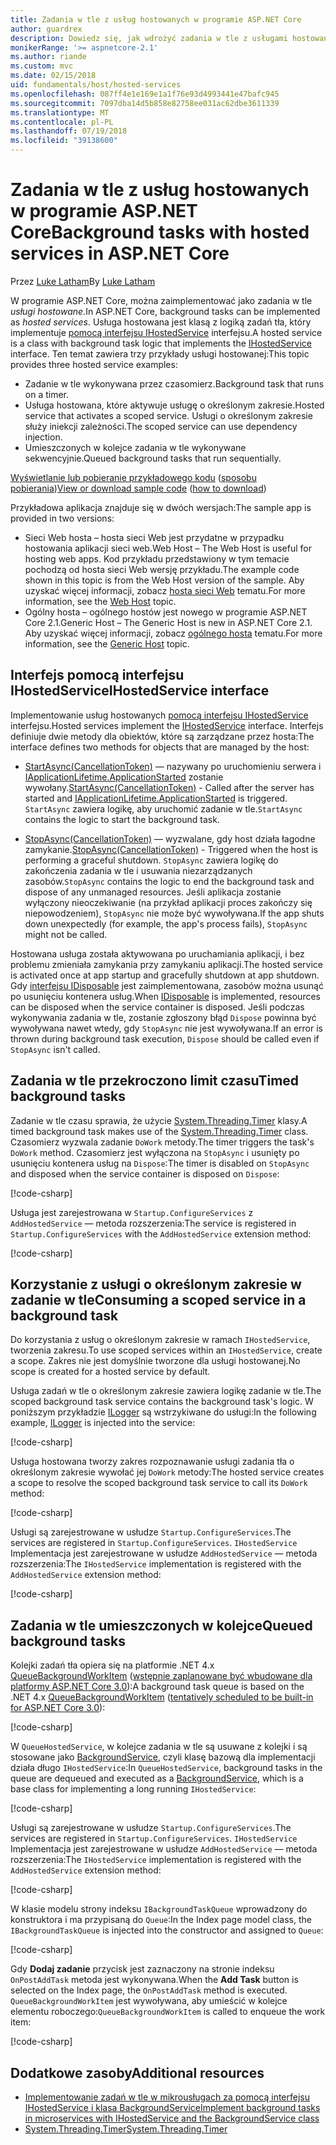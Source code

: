 ```yaml
---
title: Zadania w tle z usług hostowanych w programie ASP.NET Core
author: guardrex
description: Dowiedz się, jak wdrożyć zadania w tle z usługami hostowanymi na platformie ASP.NET Core.
monikerRange: '>= aspnetcore-2.1'
ms.author: riande
ms.custom: mvc
ms.date: 02/15/2018
uid: fundamentals/host/hosted-services
ms.openlocfilehash: 087ff4e1e169e1a1f76e93d4993441e47bafc945
ms.sourcegitcommit: 7097dba14d5b858e82758ee031ac62dbe3611339
ms.translationtype: MT
ms.contentlocale: pl-PL
ms.lasthandoff: 07/19/2018
ms.locfileid: "39138600"
---
```

# <a name="background-tasks-with-hosted-services-in-aspnet-core"></a><span data-ttu-id="ce6fe-103">Zadania w tle z usług hostowanych w programie ASP.NET Core</span><span class="sxs-lookup"><span data-stu-id="ce6fe-103">Background tasks with hosted services in ASP.NET Core</span></span>

<span data-ttu-id="ce6fe-104">Przez [Luke Latham](https://github.com/guardrex)</span><span class="sxs-lookup"><span data-stu-id="ce6fe-104">By [Luke Latham](https://github.com/guardrex)</span></span>

<span data-ttu-id="ce6fe-105">W programie ASP.NET Core, można zaimplementować jako zadania w tle *usługi hostowane*.</span><span class="sxs-lookup"><span data-stu-id="ce6fe-105">In ASP.NET Core, background tasks can be implemented as *hosted services*.</span></span> <span data-ttu-id="ce6fe-106">Usługa hostowana jest klasą z logiką zadań tła, który implementuje [pomocą interfejsu IHostedService](/dotnet/api/microsoft.extensions.hosting.ihostedservice) interfejsu.</span><span class="sxs-lookup"><span data-stu-id="ce6fe-106">A hosted service is a class with background task logic that implements the [IHostedService](/dotnet/api/microsoft.extensions.hosting.ihostedservice) interface.</span></span> <span data-ttu-id="ce6fe-107">Ten temat zawiera trzy przykłady usługi hostowanej:</span><span class="sxs-lookup"><span data-stu-id="ce6fe-107">This topic provides three hosted service examples:</span></span>

* <span data-ttu-id="ce6fe-108">Zadanie w tle wykonywana przez czasomierz.</span><span class="sxs-lookup"><span data-stu-id="ce6fe-108">Background task that runs on a timer.</span></span>
* <span data-ttu-id="ce6fe-109">Usługa hostowana, które aktywuje usługę o określonym zakresie.</span><span class="sxs-lookup"><span data-stu-id="ce6fe-109">Hosted service that activates a scoped service.</span></span> <span data-ttu-id="ce6fe-110">Usługi o określonym zakresie służy iniekcji zależności.</span><span class="sxs-lookup"><span data-stu-id="ce6fe-110">The scoped service can use dependency injection.</span></span>
* <span data-ttu-id="ce6fe-111">Umieszczonych w kolejce zadania w tle wykonywane sekwencyjnie.</span><span class="sxs-lookup"><span data-stu-id="ce6fe-111">Queued background tasks that run sequentially.</span></span>

<span data-ttu-id="ce6fe-112">[Wyświetlanie lub pobieranie przykładowego kodu](https://github.com/aspnet/Docs/tree/master/aspnetcore/fundamentals/host/hosted-services/samples/) ([sposobu pobierania](xref:tutorials/index#how-to-download-a-sample))</span><span class="sxs-lookup"><span data-stu-id="ce6fe-112">[View or download sample code](https://github.com/aspnet/Docs/tree/master/aspnetcore/fundamentals/host/hosted-services/samples/) ([how to download](xref:tutorials/index#how-to-download-a-sample))</span></span>

<span data-ttu-id="ce6fe-113">Przykładowa aplikacja znajduje się w dwóch wersjach:</span><span class="sxs-lookup"><span data-stu-id="ce6fe-113">The sample app is provided in two versions:</span></span>

* <span data-ttu-id="ce6fe-114">Sieci Web hosta &ndash; hosta sieci Web jest przydatne w przypadku hostowania aplikacji sieci web.</span><span class="sxs-lookup"><span data-stu-id="ce6fe-114">Web Host &ndash; The Web Host is useful for hosting web apps.</span></span> <span data-ttu-id="ce6fe-115">Kod przykładu przedstawiony w tym temacie pochodzą od hosta sieci Web wersję przykładu.</span><span class="sxs-lookup"><span data-stu-id="ce6fe-115">The example code shown in this topic is from the Web Host version of the sample.</span></span> <span data-ttu-id="ce6fe-116">Aby uzyskać więcej informacji, zobacz [hosta sieci Web](xref:fundamentals/host/web-host) tematu.</span><span class="sxs-lookup"><span data-stu-id="ce6fe-116">For more information, see the [Web Host](xref:fundamentals/host/web-host) topic.</span></span>
* <span data-ttu-id="ce6fe-117">Ogólny hosta &ndash; ogólnego hostów jest nowego w programie ASP.NET Core 2.1.</span><span class="sxs-lookup"><span data-stu-id="ce6fe-117">Generic Host &ndash; The Generic Host is new in ASP.NET Core 2.1.</span></span> <span data-ttu-id="ce6fe-118">Aby uzyskać więcej informacji, zobacz [ogólnego hosta](xref:fundamentals/host/generic-host) tematu.</span><span class="sxs-lookup"><span data-stu-id="ce6fe-118">For more information, see the [Generic Host](xref:fundamentals/host/generic-host) topic.</span></span>

## <a name="ihostedservice-interface"></a><span data-ttu-id="ce6fe-119">Interfejs pomocą interfejsu IHostedService</span><span class="sxs-lookup"><span data-stu-id="ce6fe-119">IHostedService interface</span></span>

<span data-ttu-id="ce6fe-120">Implementowanie usług hostowanych [pomocą interfejsu IHostedService](/dotnet/api/microsoft.extensions.hosting.ihostedservice) interfejsu.</span><span class="sxs-lookup"><span data-stu-id="ce6fe-120">Hosted services implement the [IHostedService](/dotnet/api/microsoft.extensions.hosting.ihostedservice) interface.</span></span> <span data-ttu-id="ce6fe-121">Interfejs definiuje dwie metody dla obiektów, które są zarządzane przez hosta:</span><span class="sxs-lookup"><span data-stu-id="ce6fe-121">The interface defines two methods for objects that are managed by the host:</span></span>

* <span data-ttu-id="ce6fe-122">[StartAsync(CancellationToken)](/dotnet/api/microsoft.extensions.hosting.ihostedservice.startasync) — nazywany po uruchomieniu serwera i [IApplicationLifetime.ApplicationStarted](/dotnet/api/microsoft.aspnetcore.hosting.iapplicationlifetime.applicationstarted) zostanie wywołany.</span><span class="sxs-lookup"><span data-stu-id="ce6fe-122">[StartAsync(CancellationToken)](/dotnet/api/microsoft.extensions.hosting.ihostedservice.startasync) - Called after the server has started and [IApplicationLifetime.ApplicationStarted](/dotnet/api/microsoft.aspnetcore.hosting.iapplicationlifetime.applicationstarted) is triggered.</span></span> <span data-ttu-id="ce6fe-123">`StartAsync` zawiera logikę, aby uruchomić zadanie w tle.</span><span class="sxs-lookup"><span data-stu-id="ce6fe-123">`StartAsync` contains the logic to start the background task.</span></span>

* <span data-ttu-id="ce6fe-124">[StopAsync(CancellationToken)](/dotnet/api/microsoft.extensions.hosting.ihostedservice.stopasync) — wyzwalane, gdy host działa łagodne zamykanie.</span><span class="sxs-lookup"><span data-stu-id="ce6fe-124">[StopAsync(CancellationToken)](/dotnet/api/microsoft.extensions.hosting.ihostedservice.stopasync) - Triggered when the host is performing a graceful shutdown.</span></span> <span data-ttu-id="ce6fe-125">`StopAsync` zawiera logikę do zakończenia zadania w tle i usuwania niezarządzanych zasobów.</span><span class="sxs-lookup"><span data-stu-id="ce6fe-125">`StopAsync` contains the logic to end the background task and dispose of any unmanaged resources.</span></span> <span data-ttu-id="ce6fe-126">Jeśli aplikacja zostanie wyłączony nieoczekiwanie (na przykład aplikacji proces zakończy się niepowodzeniem), `StopAsync` nie może być wywoływana.</span><span class="sxs-lookup"><span data-stu-id="ce6fe-126">If the app shuts down unexpectedly (for example, the app's process fails), `StopAsync` might not be called.</span></span>

<span data-ttu-id="ce6fe-127">Hostowana usługa została aktywowana po uruchamiania aplikacji, i bez problemu zmieniała zamykania przy zamykaniu aplikacji.</span><span class="sxs-lookup"><span data-stu-id="ce6fe-127">The hosted service is activated once at app startup and gracefully shutdown at app shutdown.</span></span> <span data-ttu-id="ce6fe-128">Gdy [interfejsu IDisposable](/dotnet/api/system.idisposable) jest zaimplementowana, zasobów można usunąć po usunięciu kontenera usług.</span><span class="sxs-lookup"><span data-stu-id="ce6fe-128">When [IDisposable](/dotnet/api/system.idisposable) is implemented, resources can be disposed when the service container is disposed.</span></span> <span data-ttu-id="ce6fe-129">Jeśli podczas wykonywania zadania w tle, zostanie zgłoszony błąd `Dispose` powinna być wywoływana nawet wtedy, gdy `StopAsync` nie jest wywoływana.</span><span class="sxs-lookup"><span data-stu-id="ce6fe-129">If an error is thrown during background task execution, `Dispose` should be called even if `StopAsync` isn't called.</span></span>

## <a name="timed-background-tasks"></a><span data-ttu-id="ce6fe-130">Zadania w tle przekroczono limit czasu</span><span class="sxs-lookup"><span data-stu-id="ce6fe-130">Timed background tasks</span></span>

<span data-ttu-id="ce6fe-131">Zadanie w tle czasu sprawia, że użycie [System.Threading.Timer](/dotnet/api/system.threading.timer) klasy.</span><span class="sxs-lookup"><span data-stu-id="ce6fe-131">A timed background task makes use of the [System.Threading.Timer](/dotnet/api/system.threading.timer) class.</span></span> <span data-ttu-id="ce6fe-132">Czasomierz wyzwala zadanie `DoWork` metody.</span><span class="sxs-lookup"><span data-stu-id="ce6fe-132">The timer triggers the task's `DoWork` method.</span></span> <span data-ttu-id="ce6fe-133">Czasomierz jest wyłączona na `StopAsync` i usunięty po usunięciu kontenera usług na `Dispose`:</span><span class="sxs-lookup"><span data-stu-id="ce6fe-133">The timer is disabled on `StopAsync` and disposed when the service container is disposed on `Dispose`:</span></span>

[!code-csharp[](hosted-services/samples/2.x/BackgroundTasksSample-WebHost/Services/TimedHostedService.cs?name=snippet1&highlight=15-16,30,37)]

<span data-ttu-id="ce6fe-134">Usługa jest zarejestrowana w `Startup.ConfigureServices` z `AddHostedService` — metoda rozszerzenia:</span><span class="sxs-lookup"><span data-stu-id="ce6fe-134">The service is registered in `Startup.ConfigureServices` with the `AddHostedService` extension method:</span></span>

[!code-csharp[](hosted-services/samples/2.x/BackgroundTasksSample-WebHost/Startup.cs?name=snippet1)]

## <a name="consuming-a-scoped-service-in-a-background-task"></a><span data-ttu-id="ce6fe-135">Korzystanie z usługi o określonym zakresie w zadanie w tle</span><span class="sxs-lookup"><span data-stu-id="ce6fe-135">Consuming a scoped service in a background task</span></span>

<span data-ttu-id="ce6fe-136">Do korzystania z usług o określonym zakresie w ramach `IHostedService`, tworzenia zakresu.</span><span class="sxs-lookup"><span data-stu-id="ce6fe-136">To use scoped services within an `IHostedService`, create a scope.</span></span> <span data-ttu-id="ce6fe-137">Zakres nie jest domyślnie tworzone dla usługi hostowanej.</span><span class="sxs-lookup"><span data-stu-id="ce6fe-137">No scope is created for a hosted service by default.</span></span>

<span data-ttu-id="ce6fe-138">Usługa zadań w tle o określonym zakresie zawiera logikę zadanie w tle.</span><span class="sxs-lookup"><span data-stu-id="ce6fe-138">The scoped background task service contains the background task's logic.</span></span> <span data-ttu-id="ce6fe-139">W poniższym przykładzie [ILogger](/dotnet/api/microsoft.extensions.logging.ilogger) są wstrzykiwane do usługi:</span><span class="sxs-lookup"><span data-stu-id="ce6fe-139">In the following example, [ILogger](/dotnet/api/microsoft.extensions.logging.ilogger) is injected into the service:</span></span>

[!code-csharp[](hosted-services/samples/2.x/BackgroundTasksSample-WebHost/Services/ScopedProcessingService.cs?name=snippet1)]

<span data-ttu-id="ce6fe-140">Usługa hostowana tworzy zakres rozpoznawanie usługi zadania tła o określonym zakresie wywołać jej `DoWork` metody:</span><span class="sxs-lookup"><span data-stu-id="ce6fe-140">The hosted service creates a scope to resolve the scoped background task service to call its `DoWork` method:</span></span>

[!code-csharp[](hosted-services/samples/2.x/BackgroundTasksSample-WebHost/Services/ConsumeScopedServiceHostedService.cs?name=snippet1&highlight=29-36)]

<span data-ttu-id="ce6fe-141">Usługi są zarejestrowane w usłudze `Startup.ConfigureServices`.</span><span class="sxs-lookup"><span data-stu-id="ce6fe-141">The services are registered in `Startup.ConfigureServices`.</span></span> <span data-ttu-id="ce6fe-142">`IHostedService` Implementacja jest zarejestrowane w usłudze `AddHostedService` — metoda rozszerzenia:</span><span class="sxs-lookup"><span data-stu-id="ce6fe-142">The `IHostedService` implementation is registered with the `AddHostedService` extension method:</span></span>

[!code-csharp[](hosted-services/samples/2.x/BackgroundTasksSample-WebHost/Startup.cs?name=snippet2)]

## <a name="queued-background-tasks"></a><span data-ttu-id="ce6fe-143">Zadania w tle umieszczonych w kolejce</span><span class="sxs-lookup"><span data-stu-id="ce6fe-143">Queued background tasks</span></span>

<span data-ttu-id="ce6fe-144">Kolejki zadań tła opiera się na platformie .NET 4.x [QueueBackgroundWorkItem](/dotnet/api/system.web.hosting.hostingenvironment.queuebackgroundworkitem) ([wstępnie zaplanowane być wbudowane dla platformy ASP.NET Core 3.0](https://github.com/aspnet/Hosting/issues/1280)):</span><span class="sxs-lookup"><span data-stu-id="ce6fe-144">A background task queue is based on the .NET 4.x [QueueBackgroundWorkItem](/dotnet/api/system.web.hosting.hostingenvironment.queuebackgroundworkitem) ([tentatively scheduled to be built-in for ASP.NET Core 3.0](https://github.com/aspnet/Hosting/issues/1280)):</span></span>

[!code-csharp[](hosted-services/samples/2.x/BackgroundTasksSample-WebHost/Services/BackgroundTaskQueue.cs?name=snippet1)]

<span data-ttu-id="ce6fe-145">W `QueueHostedService`, w kolejce zadania w tle są usuwane z kolejki i są stosowane jako [BackgroundService](/dotnet/api/microsoft.extensions.hosting.backgroundservice), czyli klasę bazową dla implementacji działa długo `IHostedService`:</span><span class="sxs-lookup"><span data-stu-id="ce6fe-145">In `QueueHostedService`, background tasks in the queue are dequeued and executed as a [BackgroundService](/dotnet/api/microsoft.extensions.hosting.backgroundservice), which is a base class for implementing a long running `IHostedService`:</span></span>

[!code-csharp[](hosted-services/samples/2.x/BackgroundTasksSample-WebHost/Services/QueuedHostedService.cs?name=snippet1&highlight=16,20)]

<span data-ttu-id="ce6fe-146">Usługi są zarejestrowane w usłudze `Startup.ConfigureServices`.</span><span class="sxs-lookup"><span data-stu-id="ce6fe-146">The services are registered in `Startup.ConfigureServices`.</span></span> <span data-ttu-id="ce6fe-147">`IHostedService` Implementacja jest zarejestrowane w usłudze `AddHostedService` — metoda rozszerzenia:</span><span class="sxs-lookup"><span data-stu-id="ce6fe-147">The `IHostedService` implementation is registered with the `AddHostedService` extension method:</span></span>

[!code-csharp[](hosted-services/samples/2.x/BackgroundTasksSample-WebHost/Startup.cs?name=snippet3)]

<span data-ttu-id="ce6fe-148">W klasie modelu strony indeksu `IBackgroundTaskQueue` wprowadzony do konstruktora i ma przypisaną do `Queue`:</span><span class="sxs-lookup"><span data-stu-id="ce6fe-148">In the Index page model class, the `IBackgroundTaskQueue` is injected into the constructor and assigned to `Queue`:</span></span>

[!code-csharp[](hosted-services/samples/2.x/BackgroundTasksSample-WebHost/Pages/Index.cshtml.cs?name=snippet1)]

<span data-ttu-id="ce6fe-149">Gdy **Dodaj zadanie** przycisk jest zaznaczony na stronie indeksu `OnPostAddTask` metoda jest wykonywana.</span><span class="sxs-lookup"><span data-stu-id="ce6fe-149">When the **Add Task** button is selected on the Index page, the `OnPostAddTask` method is executed.</span></span> <span data-ttu-id="ce6fe-150">`QueueBackgroundWorkItem` jest wywoływana, aby umieścić w kolejce elementu roboczego:</span><span class="sxs-lookup"><span data-stu-id="ce6fe-150">`QueueBackgroundWorkItem` is called to enqueue the work item:</span></span>

[!code-csharp[](hosted-services/samples/2.x/BackgroundTasksSample-WebHost/Pages/Index.cshtml.cs?name=snippet2)]

## <a name="additional-resources"></a><span data-ttu-id="ce6fe-151">Dodatkowe zasoby</span><span class="sxs-lookup"><span data-stu-id="ce6fe-151">Additional resources</span></span>

* [<span data-ttu-id="ce6fe-152">Implementowanie zadań w tle w mikrousługach za pomocą interfejsu IHostedService i klasa BackgroundService</span><span class="sxs-lookup"><span data-stu-id="ce6fe-152">Implement background tasks in microservices with IHostedService and the BackgroundService class</span></span>](/dotnet/standard/microservices-architecture/multi-container-microservice-net-applications/background-tasks-with-ihostedservice)
* [<span data-ttu-id="ce6fe-153">System.Threading.Timer</span><span class="sxs-lookup"><span data-stu-id="ce6fe-153">System.Threading.Timer</span></span>](/dotnet/api/system.threading.timer)
